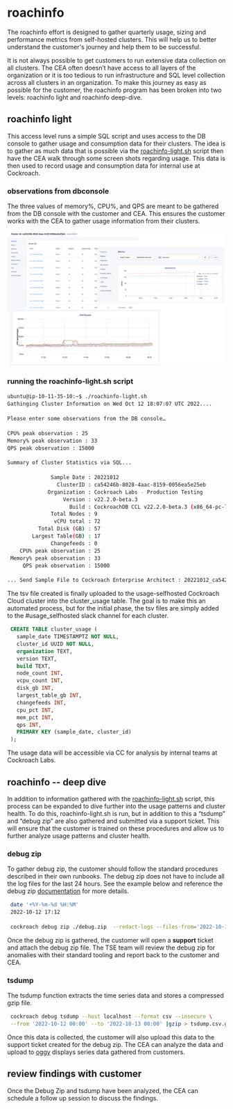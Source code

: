 # roachinfo

The roachinfo effort is designed to gather quarterly usage, sizing and performance metrics from self-hosted clusters. This will help us to better understand the customer's journey and help them to be successful.

It is not always possible to get customers to run extensive data collection on all clusters.  The CEA often doesn’t have access to all layers of the organization or it is too tedious to run infrastructure and SQL level collection across all clusters in an organization.  To make this journey as easy as possible for the customer, the roachinfo program has been broken into two levels:  roachinfo light and roachinfo deep-dive.

## roachinfo light

This access level runs a simple SQL script and uses access to the DB console to gather usage and consumption data for their clusters.  The idea is to gather as much data that is possible via the [roachinfo-light.sh](roachinfo-light.sh) script  then have the CEA walk through some screen shots regarding usage.  This data is then used to record usage and consumption data for internal use at Cockroach.

### observations from dbconsole

The three values of memory%, CPU%, and QPS are meant to be gathered from the DB console with the customer and CEA.  This ensures the customer works with the CEA to gather usage information from their clusters.

![dbconsole observations](dbconsole_observations.png)

### running the roachinfo-light.sh script

```bash
ubuntu@ip-10-11-35-10:~$ ./roachinfo-light.sh
Gathinging Cluster Information on Wed Oct 12 18:07:07 UTC 2022....
 
Please enter some observations from the DB console…
 
CPU% peak observation : 25
Memory% peak observation : 33
QPS peak observation : 15000
 
Summary of Cluster Statistics via SQL...
 
              Sample Date : 20221012
                ClusterID : ca54246b-8028-4aac-8159-0056ea5e25eb
             Organization : Cockroach Labs - Production Testing
                  Version : v22.2.0-beta.3
                    Build : CockroachDB CCL v22.2.0-beta.3 (x86_64-pc-linux-gnu, built 2022/10/10 18:21:25, go1.19.1)
              Total Nodes : 9
               vCPU total : 72
          Total Disk (GB) : 57
        Largest Table(GB) : 17
              Changefeeds : 0
    CPU% peak observation : 25
 Memory% peak observation : 33
     QPS peak observation : 15000
 
... Send Sample File to Cockroach Enterprise Architect : 20221012_ca54246b-8028-4aac-8159-0056ea5e25eb.tsv
```

The tsv file created is finally uploaded to the usage-selfhosted Cockroach Cloud cluster into the cluster_usage table.  The goal is to make this an automated process, but for the initial phase, the tsv files are simply added to the #usage_selfhosted slack channel for each cluster.

```sql
 CREATE TABLE cluster_usage (
   sample_date TIMESTAMPTZ NOT NULL,
   cluster_id UUID NOT NULL,
   organization TEXT,
   version TEXT,
   build TEXT,
   node_count INT,
   vcpu_count INT,
   disk_gb INT,
   largest_table_gb INT,
   changefeeds INT,
   cpu_pct INT,
   mem_pct INT,
   qps INT,
   PRIMARY KEY (sample_date, cluster_id)
 );
```

The usage data will be accessible via CC for analysis by internal teams at Cockroach Labs.

## roachinfo -- deep dive

In addition to information gathered with the [roachinfo-light.sh](roachinfo-light.sh) script, this process can be expanded to dive further into the usage patterns and cluster health.  To do this, roachinfo-light.sh is run, but in addition to this a “tsdump” and “debug zip” are also gathered and submitted via a support ticket.  This will ensure that the customer is trained on these procedures and allow us to further analyze usage patterns and cluster health.

### debug zip

To gather debug zip, the customer should follow the standard procedures described in their own runbooks.  The debug zip does not have to include all the log files for the last 24 hours.  See the example below and reference the debug zip [documentation](https://www.cockroachlabs.com/docs/v22.1/cockroach-debug-zip) for more details.

```bash
 date '+%Y-%m-%d %H:%M'
 2022-10-12 17:12

 cockroach debug zip ./debug.zip  --redact-logs --files-from='2022-10-11 17:12'
```

Once the debug zip is gathered, the customer will open a **support** ticket and attach the debug zip file.  The TSE team will review the debug zip for anomalies with their standard tooling and report back to the customer and CEA.

### tsdump

The tsdump function extracts the time series data and stores a compressed gzip file.  

```bash
 cockroach debug tsdump --host localhost --format csv --insecure \
 --from '2022-10-12 00:00' --to '2022-10-13 00:00' |gzip > tsdump.csv.gz
```

Once this data is collected, the customer will also upload this data to the support ticket created for the debug zip.  The CEA can analyze the data and upload to [oggy](https://oggy.crdb.dev/) displays series data gathered from customers.  

## review findings with customer

Once the Debug Zip and tsdump have been analyzed, the CEA can schedule a follow up session to discuss the findings.